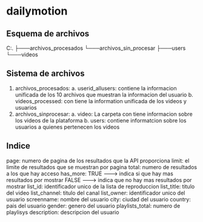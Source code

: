 # dailymotion

## Esquema de archivos

C:.
├───archivos_procesados
└───archivos_sin_procesar
    ├───users
    └───videos
    
    
## Sistema de archivos

1. archivos_procesados:
  a. userid_allusers: contiene la informacion unificada de los 10 archivos que muestran la informacion del usuario
  b. videos_processed: con tiene la information unificada de los videos y usuarios
2. archivos_sinprocesar:
  a. video: La carpeta con tiene informacion sobre los videos de la plataforma 
  b. users: contiene informatcion sobre los usuarios a quienes pertenecen los videos
  
  ## Indice
  
  page: numero de pagina de los resultados que la API proporciona
  limit: el limite de resultados que se muestran por pagina
  total: numero de resultados a los que hay acceso
  has_more: TRUE ---> indica si que hay mas resultados por mostrar FALSE ---> indica  que no hay mas resultados por mostrar
  list_id: identificador unico de la lista de reproduccion
  list_title: titulo del video
  list_channel: titulo del canal
  list_owner: identificador unico del usuario
  screenname: nombre del usuario
  city: ciudad del usuario
  country: pais del usuario
  gender: genero del usuario
  playlists_total: numero de playlisys
  description: descripcion del usuario
  
